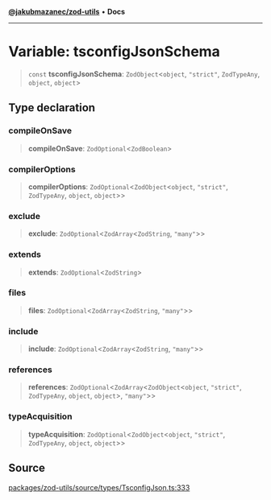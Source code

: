 [**@jakubmazanec/zod-utils**](../README.md) • **Docs**

---

# Variable: tsconfigJsonSchema

> `const` **tsconfigJsonSchema**: `ZodObject`\<`object`, `"strict"`, `ZodTypeAny`, `object`,
> `object`\>

## Type declaration

### compileOnSave

> **compileOnSave**: `ZodOptional`\<`ZodBoolean`\>

### compilerOptions

> **compilerOptions**: `ZodOptional`\<`ZodObject`\<`object`, `"strict"`, `ZodTypeAny`, `object`,
> `object`\>\>

### exclude

> **exclude**: `ZodOptional`\<`ZodArray`\<`ZodString`, `"many"`\>\>

### extends

> **extends**: `ZodOptional`\<`ZodString`\>

### files

> **files**: `ZodOptional`\<`ZodArray`\<`ZodString`, `"many"`\>\>

### include

> **include**: `ZodOptional`\<`ZodArray`\<`ZodString`, `"many"`\>\>

### references

> **references**: `ZodOptional`\<`ZodArray`\<`ZodObject`\<`object`, `"strict"`, `ZodTypeAny`,
> `object`, `object`\>, `"many"`\>\>

### typeAcquisition

> **typeAcquisition**: `ZodOptional`\<`ZodObject`\<`object`, `"strict"`, `ZodTypeAny`, `object`,
> `object`\>\>

## Source

[packages/zod-utils/source/types/TsconfigJson.ts:333](https://github.com/jakubmazanec/js-tools/blob/d8fb2f4f9576baa170e480eea0b247af3afdcd86/packages/zod-utils/source/types/TsconfigJson.ts#L333)
